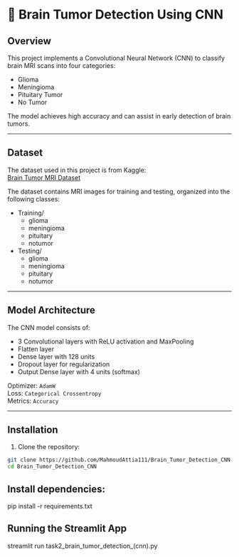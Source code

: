 # 🧠 Brain Tumor Detection Using CNN

## Overview
This project implements a Convolutional Neural Network (CNN) to classify brain MRI scans into four categories:
- Glioma
- Meningioma
- Pituitary Tumor
- No Tumor

The model achieves high accuracy and can assist in early detection of brain tumors.

---

## Dataset
The dataset used in this project is from Kaggle:  
[Brain Tumor MRI Dataset](https://www.kaggle.com/datasets/masoudnickparvar/brain-tumor-mri-dataset)  

The dataset contains MRI images for training and testing, organized into the following classes:
- Training/
  - glioma
  - meningioma
  - pituitary
  - notumor
- Testing/
  - glioma
  - meningioma
  - pituitary
  - notumor

---

## Model Architecture
The CNN model consists of:
- 3 Convolutional layers with ReLU activation and MaxPooling
- Flatten layer
- Dense layer with 128 units
- Dropout layer for regularization
- Output Dense layer with 4 units (softmax)

Optimizer: `AdamW`  
Loss: `Categorical Crossentropy`  
Metrics: `Accuracy`

---

## Installation
1. Clone the repository:
```bash
git clone https://github.com/MahmoudAttia111/Brain_Tumor_Detection_CNN.git
cd Brain_Tumor_Detection_CNN
```
## Install dependencies:
pip install -r requirements.txt

## Running the Streamlit App
streamlit run task2_brain_tumor_detection_(cnn).py
